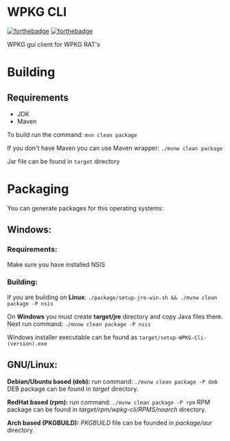 # WPKG CLI

[![forthebadge](https://forthebadge.com/images/badges/made-with-java.svg)](https://forthebadge.com)
[![forthebadge](https://forthebadge.com/images/badges/it-works-why.svg)](https://forthebadge.com)

WPKG gui client for WPKG RAT's

# Building

## Requirements
- JDK
- Maven

To build run the command: `mvn clean package`

If you don't have Maven you can use Maven wrapper: `./mvnw clean package`

Jar file can be found in `target` directory

# Packaging
You can generate packages for this operating systems:
## Windows:

### Requirements:
Make sure you have installed NSIS
### Building:
If you are building on **Linux**: `./package/setup-jre-win.sh && ./mvnw clean package -P nsis`

On **Windows** you must create **target/jre** directory and copy Java files there.
Next run command: `./mvnw clean package -P nsis`

Windows installer executable can be found as `target/setup-WPKG-Cli-(version).exe`

## GNU/Linux:

**Debian/Ubuntu based (deb):**
run command: `./mvnw clean package -P deb`
DEB package can be found in *target* directory.

**RedHat based (rpm):**
run command: `./mvnw clean package -P rpm`
RPM package can be found in *target/rpm/wpkg-cli/RPMS/noarch* directory.

**Arch based (PKGBUILD):**
*PKGBUILD* file can be founded in *package/aur* directory.
